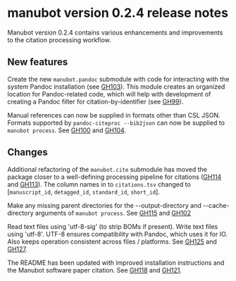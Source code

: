 manubot version 0.2.4 release notes
===================================

Manubot version 0.2.4 contains various enhancements and improvements to the citation processing workflow.

New features
------------

Create the new `manubot.pandoc` submodule with code for interacting with the system Pandoc installation (see [GH103](https://github.com/manubot/manubot/pull/103)).
This module creates an organized location for Pandoc-related code, which will help with development of creating a Pandoc filter for citation-by-identifier (see [GH99](https://github.com/manubot/manubot/pull/99)).

Manual references can now be supplied in formats other than CSL JSON.
Formats supported by `pandoc-citeproc --bib2json` can now be supplied to `manubot process`. See [GH100](https://github.com/manubot/manubot/issues/100) and [GH104](https://github.com/manubot/manubot/pull/104).

Changes
-------

Additional refactoring of the `manubot.cite` submodule has moved the package closer to a well-defining processing pipeline for citations ([GH114](https://github.com/manubot/manubot/issues/114) and [GH113](https://github.com/manubot/manubot/pull/113)).
The column names in to `citations.tsv` changed to [`manuscript_id`, `detagged_id`, `standard_id`, `short_id`].

Make any missing parent directories for the --output-directory and --cache-directory arguments of `manubot process`.
See [GH115](https://github.com/manubot/manubot/pull/115) and [GH102](https://github.com/manubot/manubot/issues/102)

Read text files using 'utf-8-sig' (to strip BOMs if present).
Write text files using 'utf-8'.
UTF-8 ensures compatibility with Pandoc, which uses it for IO.
Also keeps operation consistent across files / platforms.
See [GH125](https://github.com/manubot/manubot/issues/125) and [GH127](https://github.com/manubot/manubot/pull/127).

The README has been updated with improved installation instructions and the Manubot software paper citation.
See [GH118](https://github.com/manubot/manubot/pull/118) and [GH121](https://github.com/manubot/manubot/pull/121).
